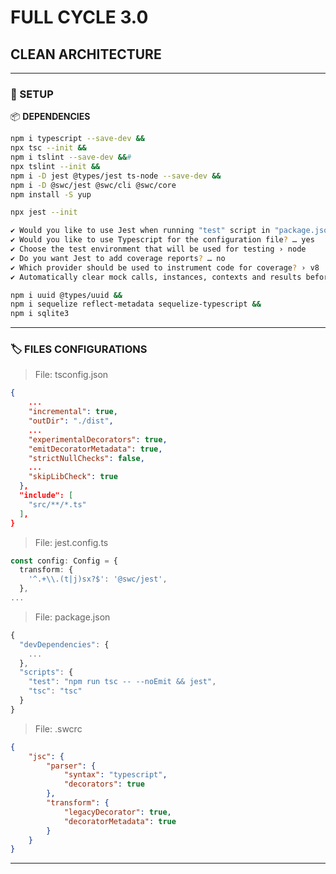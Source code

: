 # FULL CYCLE 3.0

## CLEAN ARCHITECTURE

---

### 🔩️ SETUP

📦️ **DEPENDENCIES**

```bash
npm i typescript --save-dev &&   
npx tsc --init &&
npm i tslint --save-dev &&#
npx tslint --init &&
npm i -D jest @types/jest ts-node --save-dev &&
npm i -D @swc/jest @swc/cli @swc/core 
npm install -S yup

npx jest --init

✔ Would you like to use Jest when running "test" script in "package.json"? … yes
✔ Would you like to use Typescript for the configuration file? … yes
✔ Choose the test environment that will be used for testing › node
✔ Do you want Jest to add coverage reports? … no
✔ Which provider should be used to instrument code for coverage? › v8
✔ Automatically clear mock calls, instances, contexts and results before every test? … yes

npm i uuid @types/uuid &&
npm i sequelize reflect-metadata sequelize-typescript &&
npm i sqlite3
```

---


### 🏷️ FILES CONFIGURATIONS

> File: tsconfig.json

```json
{
    ...
	"incremental": true,  
    "outDir": "./dist",	
	...
    "experimentalDecorators": true, 
    "emitDecoratorMetadata": true,  
    "strictNullChecks": false, 
    ...	
    "skipLibCheck": true    
  },
  "include": [
    "src/**/*.ts"
  ],
}
```

> File: jest.config.ts

```ts
const config: Config = {
  transform: {
    '^.+\\.(t|j)sx?$': '@swc/jest',
  },  
...
```

> File: package.json

```js
{
  "devDependencies": {
    ...
  },
  "scripts": {
    "test": "npm run tsc -- --noEmit && jest",
    "tsc": "tsc"
  }
}
```

> File: .swcrc

```json
{
    "jsc": {
        "parser": {
            "syntax": "typescript",
            "decorators": true        
        },
        "transform": {
            "legacyDecorator": true,
            "decoratorMetadata": true
        }
    }
}
```

---
